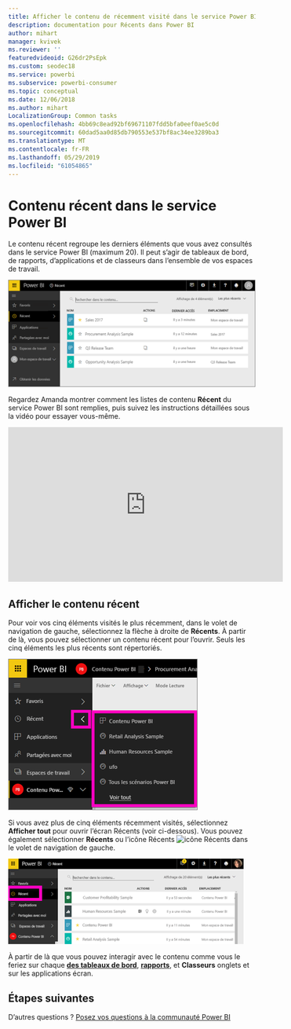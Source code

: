 ```yaml
---
title: Afficher le contenu de récemment visité dans le service Power BI
description: documentation pour Récents dans Power BI
author: mihart
manager: kvivek
ms.reviewer: ''
featuredvideoid: G26dr2PsEpk
ms.custom: seodec18
ms.service: powerbi
ms.subservice: powerbi-consumer
ms.topic: conceptual
ms.date: 12/06/2018
ms.author: mihart
LocalizationGroup: Common tasks
ms.openlocfilehash: 4bb69c8ead92bf69671107fdd5bfa0eef0ae5c0d
ms.sourcegitcommit: 60dad5aa0d85db790553e537bf8ac34ee3289ba3
ms.translationtype: MT
ms.contentlocale: fr-FR
ms.lasthandoff: 05/29/2019
ms.locfileid: "61054865"
---
```

# <a name="recent-content-in-power-bi-service"></a>Contenu **récent** dans le service Power BI
Le contenu récent regroupe les derniers éléments que vous avez consultés dans le service Power BI (maximum 20).  Il peut s’agir de tableaux de bord, de rapports, d’applications et de classeurs dans l’ensemble de vos espaces de travail.

![fenêtre Contenu récent](./media/end-user-recent/power-bi-recent-screen.png)

Regardez Amanda montrer comment les listes de contenu **Récent** du service Power BI sont remplies, puis suivez les instructions détaillées sous la vidéo pour essayer vous-même.

<iframe width="560" height="315" src="https://www.youtube.com/embed/G26dr2PsEpk" frameborder="0" allowfullscreen></iframe>

## <a name="display-recent-content"></a>Afficher le contenu récent
Pour voir vos cinq éléments visités le plus récemment, dans le volet de navigation de gauche, sélectionnez la flèche à droite de **Récents**.  À partir de là, vous pouvez sélectionner un contenu récent pour l’ouvrir. Seuls les cinq éléments les plus récents sont répertoriés.

![menu volant Contenu récent](./media/end-user-recent/power-bi-recent-flyout-new.png)

Si vous avez plus de cinq éléments récemment visités, sélectionnez **Afficher tout** pour ouvrir l’écran Récents (voir ci-dessous). Vous pouvez également sélectionner **Récents** ou l’icône Récents ![icône Récents](./media/end-user-recent/power-bi-recent-icon.png) dans le volet de navigation de gauche.

![afficher tout le contenu récent](./media/end-user-recent/power-bi-recent-list.png)

À partir de là que vous pouvez interagir avec le contenu comme vous le feriez sur chaque [ **des tableaux de bord**](end-user-dashboards.md), [ **rapports**](end-user-reports.md), et  **Classeurs** onglets et sur les applications <!--[**Apps**](end-user-apps.md)--> écran.

## <a name="next-steps"></a>Étapes suivantes
<!--[Power BI service Apps](end-user-apps.md)-->

D’autres questions ? [Posez vos questions à la communauté Power BI](http://community.powerbi.com/)

